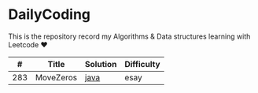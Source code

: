<!--
 * @Author: AlanGolphi
 * @Date: 2020-07-11 22:25:43
 * @LastEditTime: 2020-07-18 11:50:55
-->

# DailyCoding

This is the repository record my Algorithms &amp; Data structures learning with Leetcode &hearts;

| #   | Title     | Solution                                     | Difficulty |
| --- | --------- | -------------------------------------------- | ---------- |
| 283 | MoveZeros | [java](./sourceFile/Java/283_MoveZeros.java) | esay       |
